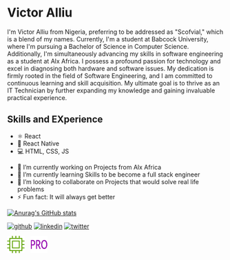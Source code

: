 # Victor Alliu
I'm Victor Alliu from Nigeria, preferring to be addressed as "Scofvial," 
which is a blend of my names. Currently, I'm a student at Babcock 
University, where I'm pursuing a Bachelor of Science in Computer Science. 
Additionally, I'm simultaneously advancing my skills in software 
engineering as a student at Alx Africa. I possess a profound passion for 
technology and excel in diagnosing both hardware and software issues. My 
dedication is firmly rooted in the field of Software Engineering, and I am 
committed to continuous learning and skill acquisition. My ultimate goal is 
to thrive as an IT Technician by further expanding my knowledge and gaining 
invaluable practical experience.

## Skills and EXperience
* ⚛ React
* 📱 React Native
* 💻 HTML, CSS, JS

- 🔭 I’m currently working on Projects from Alx Africa 
- 🌱 I’m currently learning Skills to be become a full stack engineer 
- 👯 I’m looking to collaborate on Projects that would solve real life problems 
- ⚡ Fun fact: It will always get better 

[![Anurag's GitHub stats](https://github-readme-stats.vercel.app/api?username=scofvial)](https://github.com/anuraghazra/github-readme-stats)


[<img src='https://cdn.jsdelivr.net/npm/simple-icons@3.0.1/icons/github.svg' alt='github' height='40'>](https://github.com/https://github.com/SCOFVIAL)  [<img src='https://cdn.jsdelivr.net/npm/simple-icons@3.0.1/icons/linkedin.svg' alt='linkedin' height='40'>](https://www.linkedin.com/in/https://www.linkedin.com/in/victor-alliu-616819202//)  [<img src='https://cdn.jsdelivr.net/npm/simple-icons@3.0.1/icons/twitter.svg' alt='twitter' height='40'>](https://twitter.com/https://twitter.com/SCOFVIAL972)  

<a href='https://docs.github.com/en/developers'><img src='https://raw.githubusercontent.com/acervenky/animated-github-badges/master/assets/devbadge.gif' width='40' height='40'></a> <a href='https://github.com/pricing'><img src='https://raw.githubusercontent.com/acervenky/animated-github-badges/master/assets/pro.gif' width='40' height='40'></a> 
